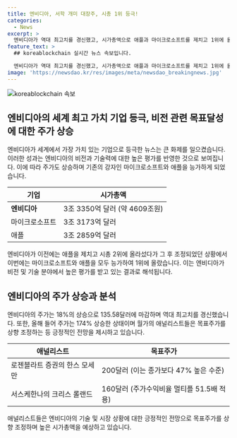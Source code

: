 ```yaml
---
title: 엔비디아, 서학 개미 대장주, 시총 1위 등극!
categories:
  - News
excerpt: >
  엔비디아가 역대 최고치를 경신했고, 시가총액으로 애플과 마이크로소프트를 제치고 1위에 올랐다. 애널리스트들은 긍정적인 전망을 제시하며 엔비디아 목표주가를 상향 조정했고, 주가는 올해에만 174% 상승했다. 시장에서의 입지와 수익 가능성을 고려해 목표주가를 조정한 것으로 나타났다. 또한 애플 간의 시총 차이가 500억 달러 정도로, 엔비디아의 1위는 언제든지 바뀔 수 있는 상황이다.
feature_text: >
  ## koreablockchain 실시간 뉴스 속보입니다.

  엔비디아가 역대 최고치를 경신했고, 시가총액으로 애플과 마이크로소프트를 제치고 1위에 올랐다. 애널리스트들은 긍정적인 전망을 제시하며 엔비디아 목표주가를 상향 조정했고, 주가는 올해에만 174% 상승했다. 시장에서의 입지와 수익 가능성을 고려해 목표주가를 조정한 것으로 나타났다. 또한 애플 간의 시총 차이가 500억 달러 정도로, 엔비디아의 1위는 언제든지 바뀔 수 있는 상황이다.
image: 'https://newsdao.kr/res/images/meta/newsdao_breakingnews.jpg'
---
```


<p><img src="https://newsdao.kr/res/images/meta/newsdao_breakingnews.jpg" alt="koreablockchain 속보" /></p>

<h2 data-ke-size="size26">엔비디아의 세계 최고 가치 기업 등극, 비전 관련 목표달성에 대한 주가 상승</h2>

<p data-ke-size="size16">엔비디아가 세계에서 가장 가치 있는 기업으로 등극한 뉴스는 큰 화제를 일으켰습니다. 이러한 성과는 엔비디아의 비전과 기술력에 대한 높은 평가를 반영한 것으로 보여집니다. 이에 따라 주가도 상승하며 기존의 강자인 마이크로소프트와 애플을 능가하게 되었습니다.</p>

<table>
<thead>
    <tr>
        <th>기업</th>
        <th>시가총액</th>
    </tr>
</thead>
<tbody>
    <tr>
        <td><b>엔비디아</b></td>
        <td>3조 3350억 달러 (약 4609조원)</td>
    </tr>
    <tr>
        <td>마이크로소프트</td>
        <td>3조 3173억 달러</td>
    </tr>
    <tr>
        <td>애플</td>
        <td>3조 2859억 달러</td>
    </tr>
</tbody>
</table>

<p data-ke-size="size16">엔비디아가 이전에는 애플을 제치고 시총 2위에 올라섰다가 그 후 조정되었던 상황에서 이번에는 마이크로소프트와 애플을 모두 능가하여 1위에 올랐습니다. 이는 엔비디아가 비전 및 기술 분야에서 높은 평가를 받고 있는 결과로 해석됩니다.</p>

<h2 data-ke-size="size26">엔비디아의 주가 상승과 분석</h2>

<p data-ke-size="size16">엔비디아의 주가는 18%의 상승으로 135.58달러에 마감하며 역대 최고치를 경신했습니다. 또한, 올해 들어 주가는 174% 상승한 상태이며 월가의 애널리스트들은 목표주가를 상향 조정하는 등 긍정적인 전망을 제시하고 있습니다.</p>

<table>
<thead>
    <tr>
        <th>애널리스트</th>
        <th>목표주가</th>
    </tr>
</thead>
<tbody>
    <tr>
        <td>로젠블라트 증권의 한스 모세만</td>
        <td>200달러 (이는 종가보다 47% 높은 수준)</td>
    </tr>
    <tr>
        <td>서스케한나의 크리스 롤랜드</td>
        <td>160달러 (주가수익비율 멀티플 51.5배 적용)</td>
    </tr>
</tbody>
</table>

<p data-ke-size="size16">애널리스트들은 엔비디아의 기술 및 시장 상황에 대한 긍정적인 전망으로 목표주가를 상향 조정하며 높은 시가총액을 예상하고 있습니다.</p>

